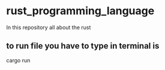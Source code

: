 # rust_programming_language
In this repository all about the rust 
## to run file you have to type in terminal is 
cargo run
